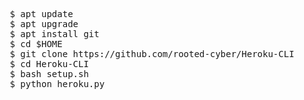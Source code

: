 <pre>
 $ apt update
 $ apt upgrade
 $ apt install git
 $ cd $HOME
 $ git clone https://github.com/rooted-cyber/Heroku-CLI
 $ cd Heroku-CLI
 $ bash setup.sh
 $ python heroku.py
 </pre>
